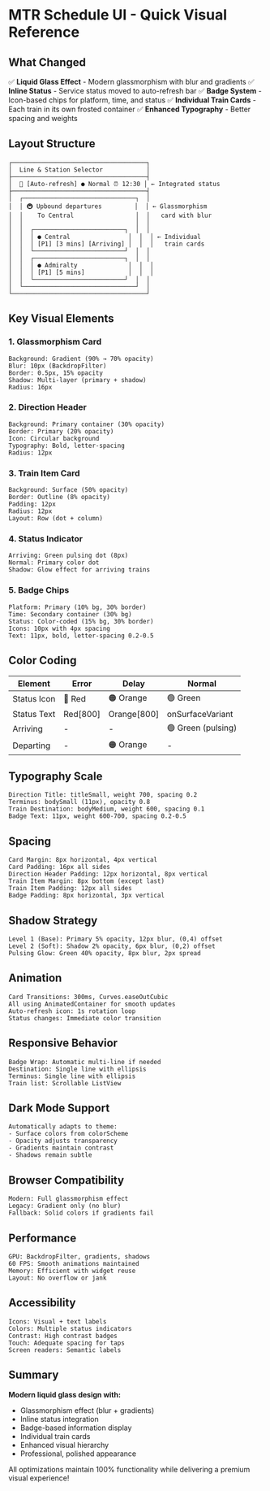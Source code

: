 # MTR Schedule UI - Quick Visual Reference

## What Changed

✅ **Liquid Glass Effect** - Modern glassmorphism with blur and gradients
✅ **Inline Status** - Service status moved to auto-refresh bar
✅ **Badge System** - Icon-based chips for platform, time, and status
✅ **Individual Train Cards** - Each train in its own frosted container
✅ **Enhanced Typography** - Better spacing and weights

## Layout Structure

```
┌─────────────────────────────────────┐
│  Line & Station Selector            │
├─────────────────────────────────────┤
│  🔄 [Auto-refresh] ● Normal ⏰ 12:30 │ ← Integrated status
├─────────────────────────────────────┤
│  ┌───────────────────────────────┐  │
│  │ 🚇 Upbound departures         │  │ ← Glassmorphism
│  │    To Central                 │  │   card with blur
│  │                               │  │
│  │  ┌─────────────────────────┐  │  │
│  │  │ ● Central                │  │  │ ← Individual
│  │  │ [P1] [3 mins] [Arriving] │  │  │   train cards
│  │  └─────────────────────────┘  │  │
│  │  ┌─────────────────────────┐  │  │
│  │  │ ● Admiralty              │  │  │
│  │  │ [P1] [5 mins]            │  │  │
│  │  └─────────────────────────┘  │  │
│  └───────────────────────────────┘  │
└─────────────────────────────────────┘
```

## Key Visual Elements

### 1. Glassmorphism Card
```
Background: Gradient (90% → 70% opacity)
Blur: 10px (BackdropFilter)
Border: 0.5px, 15% opacity
Shadow: Multi-layer (primary + shadow)
Radius: 16px
```

### 2. Direction Header
```
Background: Primary container (30% opacity)
Border: Primary (20% opacity)
Icon: Circular background
Typography: Bold, letter-spacing
Radius: 12px
```

### 3. Train Item Card
```
Background: Surface (50% opacity)
Border: Outline (8% opacity)
Padding: 12px
Radius: 12px
Layout: Row (dot + column)
```

### 4. Status Indicator
```
Arriving: Green pulsing dot (8px)
Normal: Primary color dot
Shadow: Glow effect for arriving trains
```

### 5. Badge Chips
```
Platform: Primary (10% bg, 30% border)
Time: Secondary container (30% bg)
Status: Color-coded (15% bg, 30% border)
Icons: 10px with 4px spacing
Text: 11px, bold, letter-spacing 0.2-0.5
```

## Color Coding

| Element | Error | Delay | Normal |
|---------|-------|-------|--------|
| Status Icon | 🔴 Red | 🟠 Orange | 🟢 Green |
| Status Text | Red[800] | Orange[800] | onSurfaceVariant |
| Arriving | - | - | 🟢 Green (pulsing) |
| Departing | - | 🟠 Orange | - |

## Typography Scale

```
Direction Title: titleSmall, weight 700, spacing 0.2
Terminus: bodySmall (11px), opacity 0.8
Train Destination: bodyMedium, weight 600, spacing 0.1
Badge Text: 11px, weight 600-700, spacing 0.2-0.5
```

## Spacing

```
Card Margin: 8px horizontal, 4px vertical
Card Padding: 16px all sides
Direction Header Padding: 12px horizontal, 8px vertical
Train Item Margin: 8px bottom (except last)
Train Item Padding: 12px all sides
Badge Padding: 8px horizontal, 3px vertical
```

## Shadow Strategy

```
Level 1 (Base): Primary 5% opacity, 12px blur, (0,4) offset
Level 2 (Soft): Shadow 2% opacity, 6px blur, (0,2) offset
Pulsing Glow: Green 40% opacity, 8px blur, 2px spread
```

## Animation

```
Card Transitions: 300ms, Curves.easeOutCubic
All using AnimatedContainer for smooth updates
Auto-refresh icon: 1s rotation loop
Status changes: Immediate color transition
```

## Responsive Behavior

```
Badge Wrap: Automatic multi-line if needed
Destination: Single line with ellipsis
Terminus: Single line with ellipsis
Train list: Scrollable ListView
```

## Dark Mode Support

```
Automatically adapts to theme:
- Surface colors from colorScheme
- Opacity adjusts transparency
- Gradients maintain contrast
- Shadows remain subtle
```

## Browser Compatibility

```
Modern: Full glassmorphism effect
Legacy: Gradient only (no blur)
Fallback: Solid colors if gradients fail
```

## Performance

```
GPU: BackdropFilter, gradients, shadows
60 FPS: Smooth animations maintained
Memory: Efficient with widget reuse
Layout: No overflow or jank
```

## Accessibility

```
Icons: Visual + text labels
Colors: Multiple status indicators
Contrast: High contrast badges
Touch: Adequate spacing for taps
Screen readers: Semantic labels
```

## Summary

**Modern liquid glass design with:**
- Glassmorphism effect (blur + gradients)
- Inline status integration
- Badge-based information display
- Individual train cards
- Enhanced visual hierarchy
- Professional, polished appearance

All optimizations maintain 100% functionality while delivering a premium visual experience!
